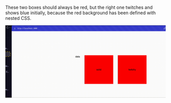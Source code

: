 These two boxes should always be red, but the right one twitches and shows blue initially, because the red background has been defined with nested CSS.

![Watch the video](./twitchy-css.gif)
